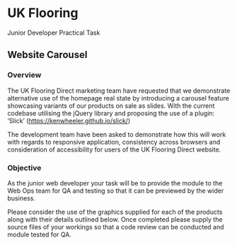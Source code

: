 # UK Flooring
Junior Developer Practical Task

## Website Carousel

### Overview
The UK Flooring Direct marketing team have requested that we demonstrate alternative use of the homepage real state by introducing a carousel feature showcasing variants of our products on sale as slides. With the current codebase utilising the jQuery library and proposing the use of a plugin: ‘Slick’ (https://kenwheeler.github.io/slick/)

The development team have been asked to demonstrate how this will work with regards to responsive application, consistency across browsers and consideration of accessibility for users of the UK Flooring Direct website.

### Objective
As the junior web developer your task will be to provide the module to the Web Ops team for QA and testing so that it can be previewed by the wider business.

Please consider the use of the graphics supplied for each of the products along with their details outlined below. Once completed please supply the source files of your workings so that a code review can be conducted and module tested for QA.
